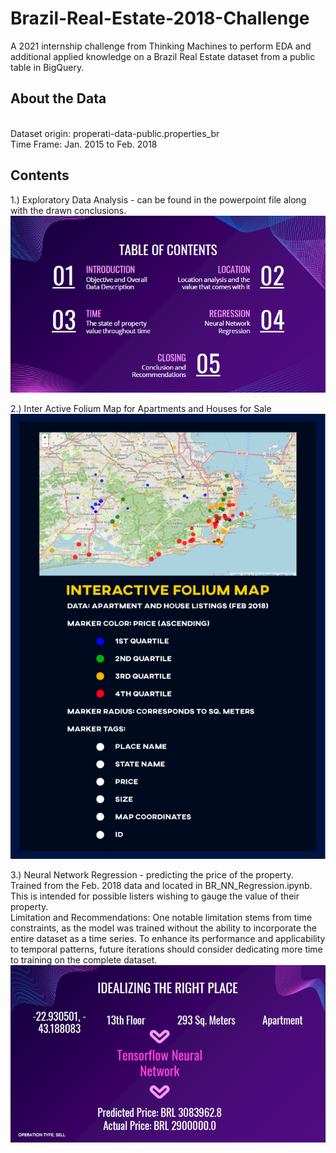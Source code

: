 # Brazil-Real-Estate-2018-Challenge
A 2021 internship challenge from Thinking Machines to perform EDA and additional applied knowledge on a Brazil Real Estate dataset from a public table in BigQuery.

## About the Data
<br> Dataset origin: properati-data-public.properties_br
<br> Time Frame: Jan. 2015 to Feb. 2018

## Contents
1.) Exploratory Data Analysis - can be found in the powerpoint file along with the drawn conclusions.
![EDA Image](https://github.com/vincemisalucha/Brazil-Real-Estate-2018-Challenge/blob/main/assets/EDA.PNG)

2.) Inter Active Folium Map for Apartments and Houses for Sale
![LEGEND Image](https://github.com/vincemisalucha/Brazil-Real-Estate-2018-Challenge/blob/main/assets/LEGEND.png)

3.) Neural Network Regression - predicting the price of the property. Trained from the Feb. 2018 data and located in BR_NN_Regression.ipynb. This is intended for possible listers wishing to gauge the value of their property.
<br> Limitation and Recommendations: One notable limitation stems from time constraints, as the model was trained without the ability to incorporate the entire dataset as a time series. To enhance its performance and applicability to temporal patterns, future iterations should consider dedicating more time to training on the complete dataset.
![NN Image](https://github.com/vincemisalucha/Brazil-Real-Estate-2018-Challenge/blob/main/assets/NN.PNG)



